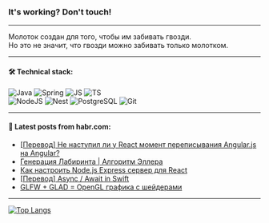 ### It's working? Don't touch!

---
Молоток создан для того, чтобы им забивать гвозди. <br>
Но это не значит, что гвозди можно забивать только молотком.

---

#### 🛠️ Technical stack:

![Java](https://img.shields.io/badge/Java-informational?logo=Oracle&style=flat&logoColor=white&color=FF4500)
![Spring](https://img.shields.io/badge/SpringBoot-informational?logo=SpringBoot&style=flat&logoColor=white&color=6495ED)
![JS](https://img.shields.io/badge/JS-informational?logo=javaScript&style=flat&logoColor=black&color=F7Df1E)
![TS](https://img.shields.io/badge/TypeScript-informational?logo=typeScript&style=flat&logoColor=black&color=0667A8)  <br>
![NodeJS](https://img.shields.io/badge/NodeJS-informational?logo=node.js&style=flat&logoColor=white&color=43853D)
![Nest](https://img.shields.io/badge/NestJS-informational?logo=NestJS&style=flat&logoColor=white&color=red)
![PostgreSQL](https://img.shields.io/badge/PostgreSQL-informational?logo=PostgreSQL&style=flat&logoColor=white&color=DAA520)
![Git](https://img.shields.io/badge/Git-informational?logo=git&style=flat&logoColor=white&color=778899)

___

#### 💬 Latest posts from habr.com:

<!-- BLOG-POST-LIST:START -->
- [[Перевод] Не наступил ли у React момент переписывания Angular.js на Angular?](https://habr.com/ru/articles/746918/?utm_source=habrahabr&utm_medium=rss&utm_campaign=746918)
- [Генерация Лабиринта | Алгоритм Эллера](https://habr.com/ru/articles/746916/?utm_source=habrahabr&utm_medium=rss&utm_campaign=746916)
- [Как настроить Node.js Express сервер для React](https://habr.com/ru/articles/746906/?utm_source=habrahabr&utm_medium=rss&utm_campaign=746906)
- [[Перевод] Async / Await in Swift](https://habr.com/ru/articles/746892/?utm_source=habrahabr&utm_medium=rss&utm_campaign=746892)
- [GLFW + GLAD = OpenGL графика с шейдерами](https://habr.com/ru/articles/746884/?utm_source=habrahabr&utm_medium=rss&utm_campaign=746884)
<!-- BLOG-POST-LIST:END -->

---
[![Top Langs](https://github-readme-stats-git-master-advtsetting-gmailcom.vercel.app/api/top-langs/?username=zloylis&langs_count=10&hide_title=false&title_color=e6edf3&size_weight=0.5&count_weight=0.5&layout=compact&hide_border=true&theme=dracula)](https://github.com/zloylis)

<!-- ![GitHub stats](https://github-readme-stats-git-master-advtsetting-gmailcom.vercel.app/api?username=zloylis&show_icons=true&hide_border=true&theme=dracula&hide_title=true&include_all_commits=true&count_private=true&hide=contribs&hide_rank=true) -->
